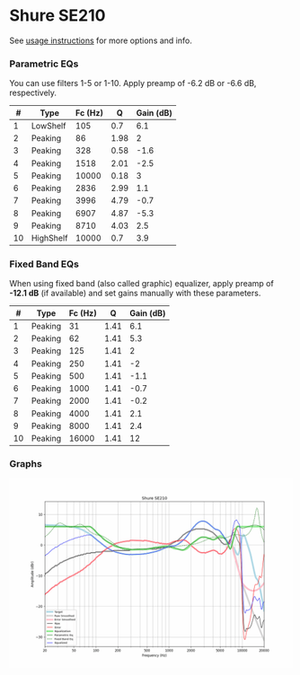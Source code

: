 # Shure SE210
See [usage instructions](https://github.com/jaakkopasanen/AutoEq#usage) for more options and info.

### Parametric EQs
You can use filters 1-5 or 1-10. Apply preamp of -6.2 dB or -6.6 dB, respectively.

|   # | Type      |   Fc (Hz) |    Q |   Gain (dB) |
|-----|-----------|-----------|------|-------------|
|   1 | LowShelf  |       105 | 0.7  |         6.1 |
|   2 | Peaking   |        86 | 1.98 |         2   |
|   3 | Peaking   |       328 | 0.58 |        -1.6 |
|   4 | Peaking   |      1518 | 2.01 |        -2.5 |
|   5 | Peaking   |     10000 | 0.18 |         3   |
|   6 | Peaking   |      2836 | 2.99 |         1.1 |
|   7 | Peaking   |      3996 | 4.79 |        -0.7 |
|   8 | Peaking   |      6907 | 4.87 |        -5.3 |
|   9 | Peaking   |      8710 | 4.03 |         2.5 |
|  10 | HighShelf |     10000 | 0.7  |         3.9 |

### Fixed Band EQs
When using fixed band (also called graphic) equalizer, apply preamp of **-12.1 dB** (if available) and set gains manually with these parameters.

|   # | Type    |   Fc (Hz) |    Q |   Gain (dB) |
|-----|---------|-----------|------|-------------|
|   1 | Peaking |        31 | 1.41 |         6.1 |
|   2 | Peaking |        62 | 1.41 |         5.3 |
|   3 | Peaking |       125 | 1.41 |         2   |
|   4 | Peaking |       250 | 1.41 |        -2   |
|   5 | Peaking |       500 | 1.41 |        -1.1 |
|   6 | Peaking |      1000 | 1.41 |        -0.7 |
|   7 | Peaking |      2000 | 1.41 |        -0.2 |
|   8 | Peaking |      4000 | 1.41 |         2.1 |
|   9 | Peaking |      8000 | 1.41 |         2.4 |
|  10 | Peaking |     16000 | 1.41 |        12   |

### Graphs
![](./Shure%20SE210.png)
